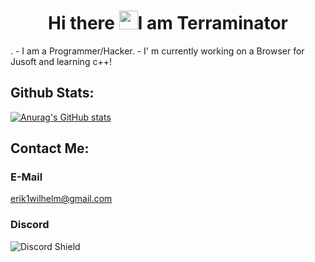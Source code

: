 
<h1 align="center">Hi there <img src="https://raw.githubusercontent.com/MartinHeinz/MartinHeinz/master/wave.gif" width="30px">I am Terraminator</h1>. 
- I am a Programmer/Hacker. 
- I' m currently working on a Browser for Jusoft and learning c++!

## Github Stats:
[![Anurag's GitHub stats](https://github-readme-stats.vercel.app/api?username=Terraminator)](https://github.com/anuraghazra/github-readme-stats)


## Contact Me:

### E-Mail
erik1wilhelm@gmail.com

### Discord
![Discord Shield](https://discord.c99.nl/widget/theme-4/583579616749420545.png?style=shield)

